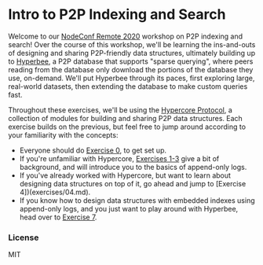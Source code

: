 # Intro to P2P Indexing and Search
Welcome to our [NodeConf Remote 2020](https://www.nodeconfremote.com/) workshop on P2P indexing and search! Over the course of this workshop, we'll be learning the ins-and-outs of designing and sharing P2P-friendly data structures, ultimately building up to [Hyperbee](https://github.com/mafintosh/hyperbee), a P2P database that supports "sparse querying", where peers reading from the database only download the portions of the database they use, on-demand. We'll put Hyperbee through its paces, first exploring large, real-world datasets, then extending the database to make custom queries fast.

Throughout these exercises, we'll be using the [Hypercore Protocol](https://hypercore-protocol.org), a collection of modules for building and sharing P2P data structures. Each exercise builds on the previous, but feel free to jump around according to your familiarity with the concepts:
* Everyone should do [Exercise 0](exercises/00.md), to get set up.
* If you're unfamiliar with Hypercore, [Exercises 1-3](exercises/01.md) give a bit of background, and will introduce you to the basics of append-only logs.
* If you've already worked with Hypercore, but want to learn about designing data structures on top of it, go ahead and jump to [Exercise 4])(exercises/04.md).
* If you know how to design data structures with embedded indexes using append-only logs, and you just want to play around with Hyperbee, head over to [Exercise 7](exercises/07.md).

### License
MIT
